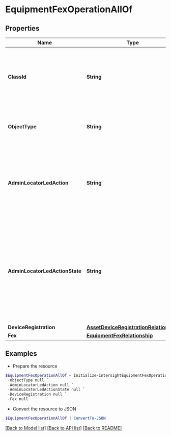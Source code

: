 # EquipmentFexOperationAllOf
## Properties

Name | Type | Description | Notes
------------ | ------------- | ------------- | -------------
**ClassId** | **String** | The fully-qualified name of the instantiated, concrete type. This property is used as a discriminator to identify the type of the payload when marshaling and unmarshaling data. | [default to "equipment.FexOperation"]
**ObjectType** | **String** | The fully-qualified name of the instantiated, concrete type. The value should be the same as the &#39;ClassId&#39; property. | [default to "equipment.FexOperation"]
**AdminLocatorLedAction** | **String** | Action performed on the locator LED for a FEX. * &#x60;None&#x60; - No operation action for the Locator Led of an equipment. * &#x60;TurnOn&#x60; - Turn on the Locator Led of an equipment. * &#x60;TurnOff&#x60; - Turn off the Locator Led of an equipment. | [optional] [default to "None"]
**AdminLocatorLedActionState** | **String** | Defines status of action performed on AdminLocatorLedState. * &#x60;None&#x60; - Nil value when no action has been triggered by the user. * &#x60;Applied&#x60; - User configured settings are in applied state. * &#x60;Applying&#x60; - User settings are being applied on the target server. * &#x60;Failed&#x60; - User configured settings could not be applied. | [optional] [default to "None"]
**DeviceRegistration** | [**AssetDeviceRegistrationRelationship**](AssetDeviceRegistrationRelationship.md) |  | [optional] 
**Fex** | [**EquipmentFexRelationship**](EquipmentFexRelationship.md) |  | [optional] 

## Examples

- Prepare the resource
```powershell
$EquipmentFexOperationAllOf = Initialize-IntersightEquipmentFexOperationAllOf  -ClassId null `
 -ObjectType null `
 -AdminLocatorLedAction null `
 -AdminLocatorLedActionState null `
 -DeviceRegistration null `
 -Fex null
```

- Convert the resource to JSON
```powershell
$EquipmentFexOperationAllOf | ConvertTo-JSON
```

[[Back to Model list]](../README.md#documentation-for-models) [[Back to API list]](../README.md#documentation-for-api-endpoints) [[Back to README]](../README.md)

